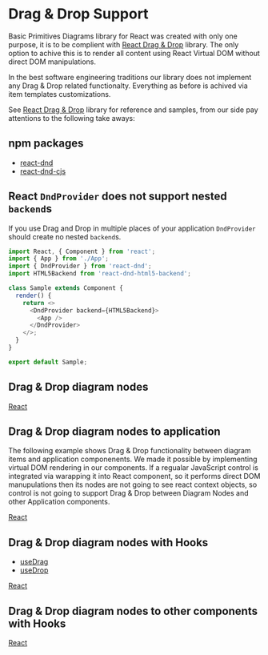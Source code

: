 # Drag & Drop Support

Basic Primitives Diagrams library for React was created with only one purpose, it is to be complient with [React Drag & Drop](http://react-dnd.github.io/react-dnd/about) library. The only option to achive this is to render all content using React Virtual DOM without direct DOM manipulations. 

In the best software engineering traditions our library does not implement any Drag & Drop related functionalty. Everything as before is achived via item templates customizations.

See [React Drag & Drop](http://react-dnd.github.io/react-dnd/about) library for reference and samples, from our side pay attentions to the following take aways:

## npm packages
* [react-dnd](https://www.npmjs.com/package/react-dnd)
* [react-dnd-cjs](https://www.npmjs.com/package/react-dnd-html5-backend)

## React `DndProvider` does not support nested `backend`s
If you use Drag and Drop in multiple places of your application `DndProvider` should create no nested `backend`s.

```JavaScript
import React, { Component } from 'react';
import { App } from './App';
import { DndProvider } from 'react-dnd';
import HTML5Backend from 'react-dnd-html5-backend';

class Sample extends Component {
  render() {
    return <>
      <DndProvider backend={HTML5Backend}>
        <App />
      </DndProvider>
    </>;
  }
}

export default Sample;
```

## Drag & Drop diagram nodes

[React](../src/Samples/DragNDrop.js)


## Drag & Drop diagram nodes to application
The following example shows Drag & Drop functionality between diagram items and application componenents. We made it possible by implementing virtual DOM rendering in our components. If a regualar JavaScript control is integrated via warapping it into React component, so it performs direct DOM manupulations then its nodes are not going to see react context objects, so control is not going to support Drag & Drop between Diagram Nodes and other Application components.

[React](../src/Samples/DragToTrashBin.js)

## Drag & Drop diagram nodes with Hooks
* [useDrag](https://react-dnd.github.io/react-dnd/docs/api/use-drag)
* [useDrop](https://react-dnd.github.io/react-dnd/docs/api/use-drop)

[React](../src/Samples/DragNDropHooks.js)


## Drag & Drop diagram nodes to other components with Hooks

[React](../src/Samples/DragToTrashBinHooks.js)